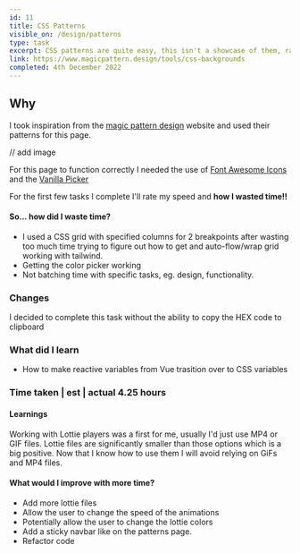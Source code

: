 ```yaml
---
id: 11
title: CSS Patterns
visible_on: /design/patterns
type: task
excerpt: CSS patterns are quite easy, this isn't a showcase of them, rather a showcase of duplicating the Magic Pattern website design. If I had an extra couple of hours this would be a feature complete copy.
link: https://www.magicpattern.design/tools/css-backgrounds
completed: 4th December 2022
---
```


## Why

I took inspiration from the [magic pattern design](https://www.magicpattern.design/tools/css-backgrounds) website and used their patterns for this page.

// add image

For this page to function correctly I needed the use of [Font Awesome Icons](https://fontawesome.com/docs/web/use-with/vue/) and the [Vanilla Picker](https://www.npmjs.com/package/vanilla-picker)

For the first few tasks I complete I'll rate my speed and **how I wasted time!!**

#### So... how did I waste time?

- I used a CSS grid with specified columns for 2 breakpoints after wasting too much time trying to figure out how to get and auto-flow/wrap grid working with tailwind.
- Getting the color picker working
- Not batching time with specific tasks, eg. design, functionality.

### Changes

I decided to complete this task without the ability to copy the HEX code to clipboard

### What did I learn

- How to make reactive variables from Vue trasition over to CSS variables

### Time taken | est | actual 4.25 hours

#### Learnings

Working with Lottie players was a first for me, usually I'd just use MP4 or GIF files. Lottie files are significantly smaller than those options which is a big positive. Now that I know how to use them I will avoid relying on GiFs and MP4 files.

#### What would I improve with more time?

- Add more lottie files
- Allow the user to change the speed of the animations
- Potentially allow the user to change the lottie colors
- Add a sticky navbar like on the patterns page.
- Refactor code
